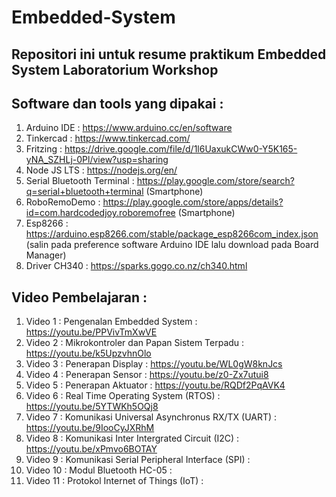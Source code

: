 # Embedded-System
Repositori ini untuk resume praktikum Embedded System Laboratorium Workshop 
--------------------------------------------------------------------------

Software dan tools yang dipakai :
-----------------------
1. Arduino IDE : https://www.arduino.cc/en/software
2. Tinkercad : https://www.tinkercad.com/
3. Fritzing : https://drive.google.com/file/d/1l6UaxukCWw0-Y5K165-yNA_SZHLj-0Pl/view?usp=sharing
4. Node JS LTS : https://nodejs.org/en/
5. Serial Bluetooth Terminal : https://play.google.com/store/search?q=serial+bluetooth+terminal (Smartphone)
6. RoboRemoDemo : https://play.google.com/store/apps/details?id=com.hardcodedjoy.roboremofree (Smartphone)
7. Esp8266 : https://arduino.esp8266.com/stable/package_esp8266com_index.json (salin pada preference software Arduino IDE lalu download pada Board Manager)
8. Driver CH340 : https://sparks.gogo.co.nz/ch340.html


Video Pembelajaran :
--------------------
1. Video 1  : Pengenalan Embedded System                     : https://youtu.be/PPVivTmXwVE
2. Video 2  : Mikrokontroler dan Papan Sistem Terpadu        : https://youtu.be/k5UpzvhnOlo
3. Video 3  : Penerapan Display                              : https://youtu.be/WL0gW8knJcs
4. Video 4  : Penerapan Sensor                               : https://youtu.be/z0-Zx7utui8
5. Video 5  : Penerapan Aktuator                             : https://youtu.be/RQDf2PqAVK4
6. Video 6  : Real Time Operating System (RTOS)              : https://youtu.be/5YTWKh5OQj8
7. Video 7  : Komunikasi Universal Asynchronus RX/TX (UART)  : https://youtu.be/9IooCyJXRhM
8. Video 8  : Komunikasi Inter Intergrated Circuit (I2C)     : https://youtu.be/xPmvo6BOTAY
9. Video 9  : Komunikasi Serial Peripheral Interface (SPI)   :
10. Video 10 : Modul Bluetooth HC-05                         :
11. Video 11 : Protokol Internet of Things (IoT)             :
